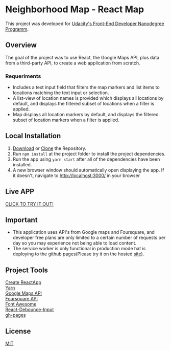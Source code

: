 # Neighborhood Map - React Map

This project was developed for [Udacity's Front-End Developer Nanodegree Programm](https://udacity.com/course/front-end-web-developer-nanodegree--nd001).

## Overview
The goal of the project was to use React, the Google Maps API, plus data from a third-party API, to create a web application from scratch. 

### Requeriments
  * Includes a text input field that filters the map markers and list items to locations matching the text input or selection.
  * A list-view of location names is provided which displays all locations by default, and displays the filtered subset of locations when a filter is applied.
  * Map displays all location markers by default, and displays the filtered subset of location markers when a filter is applied.

## Local Installation

1. [Download](https://github.com/nybragaramos/neighborhood-map/archive/master.zip) or [Clone](https://github.com/nybragaramos/neighborhood-map.git) the Repository.
2. Run `npm install` at the project folder to install the project dependencies.
3. Run the app using `yarn start` after all of the dependencies have been installed.
4. A new browser window should automatically open displaying the app. If it doesn't, navigate to [http://localhost:3000/](http://localhost:3000/) in your browser

## Live APP

[CLICK TO TRY IT OUT!](https://nybragaramos.github.io/neighborhood-map/)

## Important
 * This application uses API's from Google maps and Foursquare, and developer free plans are only limited to a certain number of requests per day so you may experience not being able to load content. 
 * The service worker is only functional in production mode hat is deploying to the github pages(Please try it on the hosted [site](https://nybragaramos.github.io/neighborhood-map/)).

## Project Tools
[Create ReactApp](https://github.com/facebook/create-react-app)<br />
[Yarn](https://yarnpkg.com/)<br />
[Google Maps API](https://developers.google.com/maps/documentation/javascript/tutorial)<br />
[Foursquare API](https://developer.foursquare.com/)<br />
[Font Awesome](https://github.com/FortAwesome/react-fontawesome)<br />
[React-Debounce-Input](https://github.com/nkbt/react-debounce-input)<br />
[gh-pages](https://github.com/tschaub/gh-pages)

## License
[MIT](https://github.com/nybragaramos/neighborhood-map/blob/master/LICENSE)
